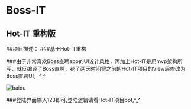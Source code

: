 Boss-IT 
====  


Hot-IT 重构版
-------  

##项目描述：
###基于Hot-IT重构

###由于非常喜欢Boss直聘app的UI设计风格，再加上Hot-IT是用mvp架构所写，就反编译了Boss直聘，花了两天时间将之前的Hot-IT项目的View层修改为Boss直聘UI，^_^

![baidu](http://code.taobao.org/svn/Hot_IT/img/1.png)  

###登陆界面输入123即可,登陆逻辑请看Hot-IT项目ppt,^_^
